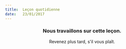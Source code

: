 ```yaml
---
title:  Leçon quotidienne
date:   23/01/2017
---
```


### <center>Nous travaillons sur cette leçon.</center>
<center>Revenez plus tard, s'il vous plaît.</center>